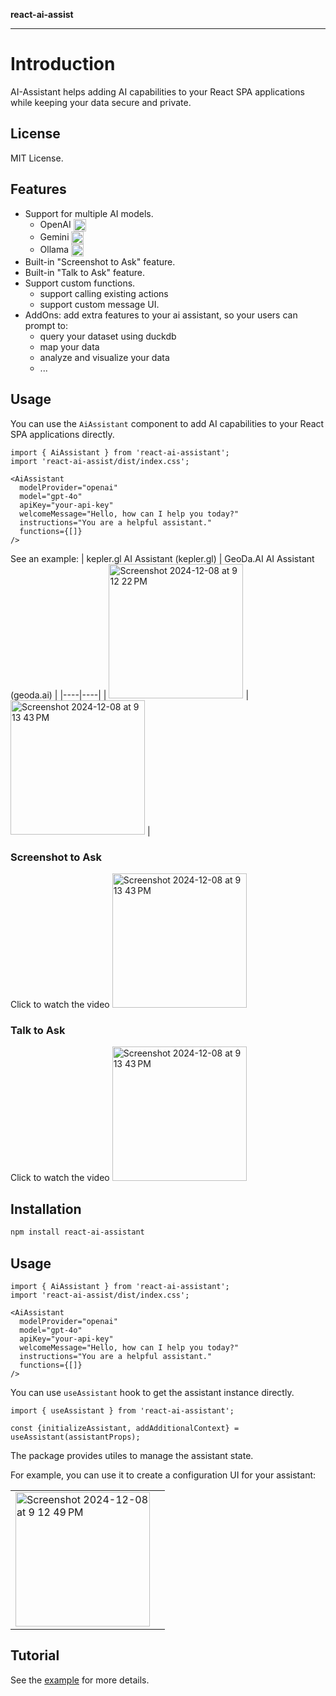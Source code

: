 **react-ai-assist**

***

# Introduction

AI-Assistant helps adding AI capabilities to your React SPA  applications while keeping your data secure and private.

## License

MIT License.

## Features

- Support for multiple AI models.
  - OpenAI <img src="https://upload.wikimedia.org/wikipedia/commons/0/04/ChatGPT_logo.svg" width="20" height="20" alt="OpenAI logo" style="vertical-align: middle;">
  - Gemini <img src="https://upload.wikimedia.org/wikipedia/commons/8/8a/Google_Gemini_logo.svg" width="20" height="20" alt="Google logo" style="vertical-align: middle;">
  - Ollama <img src="https://ollama.com/public/assets/c889cc0d-cb83-4c46-a98e-0d0e273151b9/42f6b28d-9117-48cd-ac0d-44baaf5c178e.png" width="20" height="20" alt="Ollama logo" style="vertical-align: middle;">
- Built-in "Screenshot to Ask" feature.
- Built-in "Talk to Ask" feature.
- Support custom functions.
  - support calling existing actions
  - support custom message UI.
- AddOns: add extra features to your ai assistant, so your users can prompt to: 
  - query your dataset using duckdb
  - map your data
  - analyze and visualize your data
  - ...

## Usage

You can use the `AiAssistant` component to add AI capabilities to your React SPA applications directly.

```tsx
import { AiAssistant } from 'react-ai-assistant';
import 'react-ai-assist/dist/index.css';

<AiAssistant 
  modelProvider="openai"
  model="gpt-4o"
  apiKey="your-api-key"
  welcomeMessage="Hello, how can I help you today?"
  instructions="You are a helpful assistant."
  functions={[]}
/>
```
See an example:
| kepler.gl AI Assistant (kepler.gl) |  GeoDa.AI AI Assistant (geoda.ai)    |
|----|----|
| [<img width="215" alt="Screenshot 2024-12-08 at 9 12 22 PM" src="https://github.com/user-attachments/assets/edc11aee-8945-434b-bec9-cc202fee547c">](https://kepler.gl) |  [<img width="215" alt="Screenshot 2024-12-08 at 9 13 43 PM" src="https://github.com/user-attachments/assets/de418af5-7663-48fb-9410-74b4750bc944">](https://geoda.ai) |

### Screenshot to Ask

Click to watch the video
[<img width="215" alt="Screenshot 2024-12-08 at 9 13 43 PM" src="https://github.com/user-attachments/assets/d87fdb72-d7af-488f-bf4d-3afa89a5e09f">](https://geoda.ai/img/highlight-screenshot.mp4)

### Talk to Ask

Click to watch the video
[<img width="215" alt="Screenshot 2024-12-08 at 9 13 43 PM" src="https://github.com/user-attachments/assets/d87fdb72-d7af-488f-bf4d-3afa89a5e09f">](https://geoda.ai/img/highlight-ai-talk.mp4)

## Installation

```bash
npm install react-ai-assistant
```

## Usage

```tsx
import { AiAssistant } from 'react-ai-assistant';
import 'react-ai-assist/dist/index.css';

<AiAssistant 
  modelProvider="openai"
  model="gpt-4o"
  apiKey="your-api-key"
  welcomeMessage="Hello, how can I help you today?"
  instructions="You are a helpful assistant."
  functions={[]}
/>
```

You can use `useAssistant` hook to get the assistant instance directly. 

```tsx
import { useAssistant } from 'react-ai-assistant';

const {initializeAssistant, addAdditionalContext} = useAssistant(assistantProps);
```

The package provides utiles to manage the assistant state.

For example, you can use it to create a configuration UI for your assistant:

|  |  |
|----|----|
| <img width="215" alt="Screenshot 2024-12-08 at 9 12 49 PM" src="https://github.com/user-attachments/assets/0beae014-efb0-447a-8e11-3cd16f5cae5b"> | |

## Tutorial
See the [example](./example) for more details.
